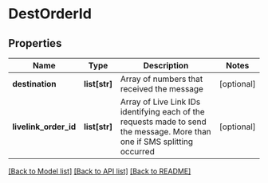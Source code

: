 # DestOrderId

## Properties
Name | Type | Description | Notes
------------ | ------------- | ------------- | -------------
**destination** | **list[str]** | Array of numbers that received the message | [optional] 
**livelink_order_id** | **list[str]** | Array of Live Link IDs identifying each of the requests made to send the message. More than one if SMS splitting occurred | [optional] 

[[Back to Model list]](../README.md#documentation-for-models) [[Back to API list]](../README.md#documentation-for-api-endpoints) [[Back to README]](../README.md)


